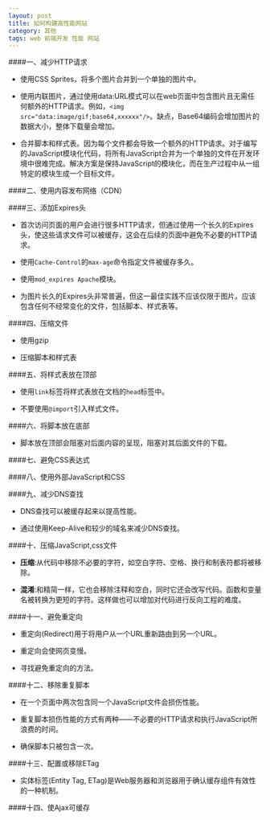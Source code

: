 ```yaml
---
layout: post
title: 如何构建高性能网站
category: 其他
tags: web 前端开发 性能 网站
---
```


####一、减少HTTP请求

*	使用CSS Sprites，将多个图片合并到一个单独的图片中。

*	使用内联图片，通过使用data:URL模式可以在web页面中包含图片且无需任何额外的HTTP请求。例如，`<img src="data:image/gif;base64,xxxxxx"/>`。缺点，Base64编码会增加图片的数据大小，整体下载量会增加。

*	合并脚本和样式表。因为每个文件都会导致一个额外的HTTP请求。对于编写的JavaScript模块化代码，将所有JavaScript合并为一个单独的文件在开发环境中很难完成。解决方案是保持JavaScript的模块化，而在生产过程中从一组特定的模块生成一个目标文件。

<!-- more -->

####二、使用内容发布网络（CDN）

####三、添加Expires头

*	首次访问页面的用户会进行很多HTTP请求，但通过使用一个长久的Expires头，使这些请求文件可以被缓存，这会在后续的页面中避免不必要的HTTP请求。

*	使用`Cache-Control`的`max-age`命令指定文件被缓存多久。

*	使用`mod_expires Apache`模块。

*	为图片长久的Expires头非常普遍，但这一最佳实践不应该仅限于图片。应该包含任何不经常变化的文件，包括脚本、样式表等。

####四、压缩文件

*	使用gzip

*	压缩脚本和样式表

####五、将样式表放在顶部

*	使用`link`标签将样式表放在文档的`head`标签中。

*	不要使用`@import`引入样式文件。

####六、将脚本放在底部

*	脚本放在顶部会阻塞对后面内容的呈现，阻塞对其后面文件的下载。

####七、避免CSS表达式

####八、使用外部JavaScript和CSS

####九、减少DNS查找

*	DNS查找可以被缓存起来以提高性能。

*	通过使用Keep-Alive和较少的域名来减少DNS查找。

####十、压缩JavaScript,css文件

*	__压缩__:从代码中移除不必要的字符，如空白字符、空格、换行和制表符都将被移除。

*	__混淆__:和精简一样，它也会移除注释和空白，同时它还会改写代码。函数和变量名被转换为更短的字符。这样做也可以增加对代码进行反向工程的难度。

####十一、避免重定向

*	重定向(Redirect)用于将用户从一个URL重新路由到另一个URL。

*	重定向会使网页变慢。

*	寻找避免重定向的方法。

####十二、移除重复脚本

*	在一个页面中两次包含同一个JavaScript文件会损伤性能。

*	重复脚本损伤性能的方式有两种——不必要的HTTP请求和执行JavaScript所浪费的时间。

*	确保脚本只被包含一次。

####十三、配置或移除ETag

*	实体标签(Entity Tag, ETag)是Web服务器和浏览器用于确认缓存组件有效性的一种机制。

####十四、使Ajax可缓存



